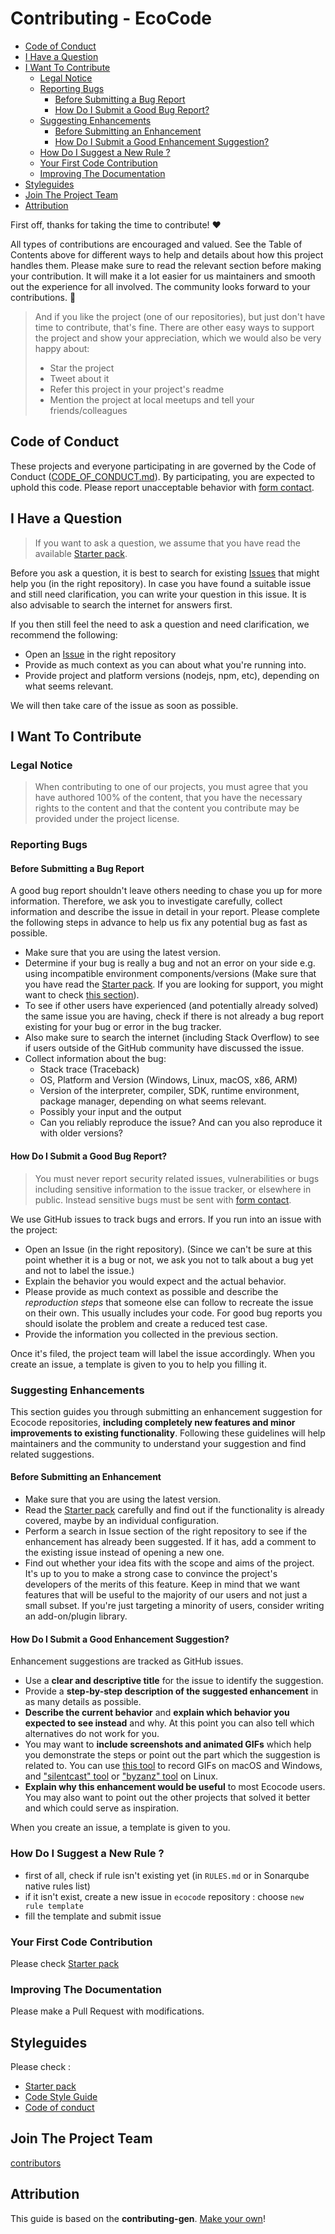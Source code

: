 # Contributing - EcoCode

- [Code of Conduct](#code-of-conduct)
- [I Have a Question](#i-have-a-question)
- [I Want To Contribute](#i-want-to-contribute)
  - [Legal Notice](#legal-notice)
  - [Reporting Bugs](#reporting-bugs)
    - [Before Submitting a Bug Report](#before-submitting-a-bug-report)
    - [How Do I Submit a Good Bug Report?](#how-do-i-submit-a-good-bug-report)
  - [Suggesting Enhancements](#suggesting-enhancements)
    - [Before Submitting an Enhancement](#before-submitting-an-enhancement)
    - [How Do I Submit a Good Enhancement Suggestion?](#how-do-i-submit-a-good-enhancement-suggestion)
  - [How Do I Suggest a New Rule ?](#how-do-i-suggest-a-new-rule-)
  - [Your First Code Contribution](#your-first-code-contribution)
  - [Improving The Documentation](#improving-the-documentation)
- [Styleguides](#styleguides)
- [Join The Project Team](#join-the-project-team)
- [Attribution](#attribution)

First off, thanks for taking the time to contribute! ❤️

All types of contributions are encouraged and valued. See the Table of Contents above for different ways to help and details about how this project handles them. Please make sure to read the relevant section before making your contribution. It will make it a lot easier for us maintainers and smooth out the experience for all involved. The community looks forward to your contributions. 🎉

> And if you like the project (one of our repositories), but just don't have time to contribute, that's fine. There are other easy ways to support the project and show your appreciation, which we would also be very happy about:
>
> - Star the project
> - Tweet about it
> - Refer this project in your project's readme
> - Mention the project at local meetups and tell your friends/colleagues

## Code of Conduct

These projects and everyone participating in are governed by the
Code of Conduct ([CODE_OF_CONDUCT.md](https://github.com/green-code-initiative/ecoCode-common/blob/main/doc/CODE_OF_CONDUCT.md)).
By participating, you are expected to uphold this code. Please report unacceptable behavior
with [form contact](https://www.ecocode.io/contact).

## I Have a Question

> If you want to ask a question, we assume that you have read the available [Starter pack](https://github.com/green-code-initiative/ecoCode-common/blob/main/doc/starter-pack.md).

Before you ask a question, it is best to search for existing [Issues](/issues) that might help you (in the right repository). In case you have found a suitable issue and still need clarification, you can write your question in this issue. It is also advisable to search the internet for answers first.

If you then still feel the need to ask a question and need clarification, we recommend the following:

- Open an [Issue](/issues/new) in the right repository
- Provide as much context as you can about what you're running into.
- Provide project and platform versions (nodejs, npm, etc), depending on what seems relevant.

We will then take care of the issue as soon as possible.

## I Want To Contribute

### Legal Notice

> When contributing to one of our projects, you must agree that you have authored 100% of the content, that you have the necessary rights to the content and that the content you contribute may be provided under the project license.

### Reporting Bugs

#### Before Submitting a Bug Report

A good bug report shouldn't leave others needing to chase you up for more information. Therefore, we ask you to investigate carefully, collect information and describe the issue in detail in your report. Please complete the following steps in advance to help us fix any potential bug as fast as possible.

- Make sure that you are using the latest version.
- Determine if your bug is really a bug and not an error on your side e.g. using incompatible environment components/versions (Make sure that you have read the [Starter pack](https://github.com/green-code-initiative/ecoCode-common/blob/main/doc/starter-pack.md). If you are looking for support, you might want to check [this section](#i-have-a-question)).
- To see if other users have experienced (and potentially already solved) the same issue you are having, check if there is not already a bug report existing for your bug or error in the bug tracker.
- Also make sure to search the internet (including Stack Overflow) to see if users outside of the GitHub community have discussed the issue.
- Collect information about the bug:
  - Stack trace (Traceback)
  - OS, Platform and Version (Windows, Linux, macOS, x86, ARM)
  - Version of the interpreter, compiler, SDK, runtime environment, package manager, depending on what seems relevant.
  - Possibly your input and the output
  - Can you reliably reproduce the issue? And can you also reproduce it with older versions?

#### How Do I Submit a Good Bug Report?

> You must never report security related issues, vulnerabilities or bugs including sensitive information to the issue tracker, or elsewhere in public. Instead sensitive bugs must be sent with [form contact](https://www.ecocode.io/contact).

We use GitHub issues to track bugs and errors. If you run into an issue with the project:

- Open an Issue (in the right repository). (Since we can't be sure at this point whether it is a bug or not, we ask you not to talk about a bug yet and not to label the issue.)
- Explain the behavior you would expect and the actual behavior.
- Please provide as much context as possible and describe the *reproduction steps* that someone else can follow to recreate the issue on their own. This usually includes your code. For good bug reports you should isolate the problem and create a reduced test case.
- Provide the information you collected in the previous section.

Once it's filed, the project team will label the issue accordingly.
When you create an issue, a template is given to you to help you filling it.

### Suggesting Enhancements

This section guides you through submitting an enhancement suggestion for Ecocode repositories, **including completely new features and minor improvements to existing functionality**. Following these guidelines will help maintainers and the community to understand your suggestion and find related suggestions.

#### Before Submitting an Enhancement

- Make sure that you are using the latest version.
- Read the [Starter pack](https://github.com/green-code-initiative/ecoCode-common/blob/main/doc/starter-pack.md) carefully and find out if the functionality is already covered, maybe by an individual configuration.
- Perform a search in Issue section of the right repository to see if the enhancement has already been suggested. If it has, add a comment to the existing issue instead of opening a new one.
- Find out whether your idea fits with the scope and aims of the project. It's up to you to make a strong case to convince the project's developers of the merits of this feature. Keep in mind that we want features that will be useful to the majority of our users and not just a small subset. If you're just targeting a minority of users, consider writing an add-on/plugin library.

#### How Do I Submit a Good Enhancement Suggestion?

Enhancement suggestions are tracked as GitHub issues.

- Use a **clear and descriptive title** for the issue to identify the suggestion.
- Provide a **step-by-step description of the suggested enhancement** in as many details as possible.
- **Describe the current behavior** and **explain which behavior you expected to see instead** and why. At this point you can also tell which alternatives do not work for you.
- You may want to **include screenshots and animated GIFs** which help you demonstrate the steps or point out the part which the suggestion is related to. You can use [this tool](https://www.cockos.com/licecap/) to record GIFs on macOS and Windows, and ["silentcast" tool](https://github.com/colinkeenan/silentcast) or ["byzanz" tool](https://github.com/GNOME/byzanz) on Linux.
- **Explain why this enhancement would be useful** to most Ecocode users. You may also want to point out the other projects that solved it better and which could serve as inspiration.

When you create an issue, a template is given to you.

### How Do I Suggest a New Rule ?

- first of all, check if rule isn't existing yet (in `RULES.md` or in Sonarqube native rules list)
- if it isn't exist, create a new issue in `ecocode` repository : choose `new rule template`
- fill the template and submit issue

### Your First Code Contribution

Please check [Starter pack](https://github.com/green-code-initiative/ecoCode-common/blob/main/doc/starter-pack.md)

### Improving The Documentation

Please make a Pull Request with modifications.

## Styleguides

Please check :

- [Starter pack](https://github.com/green-code-initiative/ecoCode-common/blob/main/doc/starter-pack.md)
- [Code Style Guide](https://github.com/green-code-initiative/ecoCode-common/blob/main/doc/CODE_STYLE.md)
- [Code of conduct](https://github.com/green-code-initiative/ecoCode-common/blob/main/doc/CODE_OF_CONDUCT.md)

## Join The Project Team

[contributors](https://github.com/green-code-initiative/ecoCode#-main-contributors)

## Attribution

This guide is based on the **contributing-gen**. [Make your own](https://github.com/bttger/contributing-gen)!
